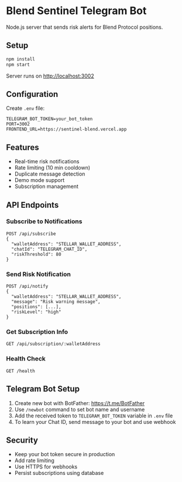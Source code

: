 # Blend Sentinel Telegram Bot

Node.js server that sends risk alerts for Blend Protocol positions.

## Setup

```bash
npm install
npm start
```

Server runs on [http://localhost:3002](http://localhost:3002)

## Configuration

Create `.env` file:

```env
TELEGRAM_BOT_TOKEN=your_bot_token
PORT=3002
FRONTEND_URL=https://sentinel-blend.vercel.app
```

## Features

- Real-time risk notifications
- Rate limiting (10 min cooldown)
- Duplicate message detection
- Demo mode support
- Subscription management

## API Endpoints

### Subscribe to Notifications
```
POST /api/subscribe
{
  "walletAddress": "STELLAR_WALLET_ADDRESS",
  "chatId": "TELEGRAM_CHAT_ID", 
  "riskThreshold": 80
}
```

### Send Risk Notification
```
POST /api/notify
{
  "walletAddress": "STELLAR_WALLET_ADDRESS",
  "message": "Risk warning message",
  "positions": [...],
  "riskLevel": "high"
}
```

### Get Subscription Info
```
GET /api/subscription/:walletAddress
```

### Health Check
```
GET /health
```

## Telegram Bot Setup

1. Create new bot with BotFather: https://t.me/BotFather
2. Use `/newbot` command to set bot name and username
3. Add the received token to `TELEGRAM_BOT_TOKEN` variable in `.env` file
4. To learn your Chat ID, send message to your bot and use webhook

## Security

- Keep your bot token secure in production
- Add rate limiting
- Use HTTPS for webhooks
- Persist subscriptions using database 